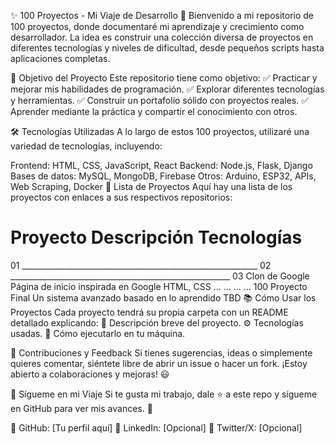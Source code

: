 ✨ 100 Proyectos - Mi Viaje de Desarrollo 🚀
Bienvenido a mi repositorio de 100 proyectos, donde documentaré mi aprendizaje y crecimiento como desarrollador. La idea es construir una colección diversa de proyectos en diferentes tecnologías y niveles de dificultad, desde pequeños scripts hasta aplicaciones completas.

📌 Objetivo del Proyecto
Este repositorio tiene como objetivo:
✅ Practicar y mejorar mis habilidades de programación.
✅ Explorar diferentes tecnologías y herramientas.
✅ Construir un portafolio sólido con proyectos reales.
✅ Aprender mediante la práctica y compartir el conocimiento con otros.

🛠 Tecnologías Utilizadas
A lo largo de estos 100 proyectos, utilizaré una variedad de tecnologías, incluyendo:

Frontend: HTML, CSS, JavaScript, React
Backend: Node.js, Flask, Django
Bases de datos: MySQL, MongoDB, Firebase
Otros: Arduino, ESP32, APIs, Web Scraping, Docker
🔢 Lista de Proyectos
Aquí hay una lista de los proyectos con enlaces a sus respectivos repositorios:

#	Proyecto	Descripción	Tecnologías
01	___________________________________________________________
02	_______________________________________________________
03	Clon de Google	Página de inicio inspirada en Google	HTML, CSS
...	...	...	...
100	Proyecto Final	Un sistema avanzado basado en lo aprendido	TBD
📚 Cómo Usar los Proyectos
Cada proyecto tendrá su propia carpeta con un README detallado explicando:
📂 Descripción breve del proyecto.
⚙️ Tecnologías usadas.
🚀 Cómo ejecutarlo en tu máquina.

📢 Contribuciones y Feedback
Si tienes sugerencias, ideas o simplemente quieres comentar, siéntete libre de abrir un issue o hacer un fork. ¡Estoy abierto a colaboraciones y mejoras! 😃

🌟 Sígueme en mi Viaje
Si te gusta mi trabajo, dale ⭐ a este repo y sígueme en GitHub para ver mis avances. 🚀

📌 GitHub: [Tu perfil aquí]
📌 LinkedIn: [Opcional]
📌 Twitter/X: [Opcional]
